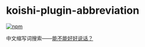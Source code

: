 # koishi-plugin-abbreviation

[![npm](https://img.shields.io/npm/v/koishi-plugin-abbreviation?style=flat-square)](https://www.npmjs.com/package/koishi-plugin-abbreviation)

中文缩写词搜索——[能不能好好说话？](https://lab.magiconch.com/nbnhhsh/)
